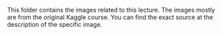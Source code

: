 This folder contains the images related to this lecture. The images mostly are from the original Kaggle course. You can find the exact source at the description of the specific image.